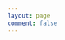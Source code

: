 ```yaml
---
layout: page
comment: false
---
```

<script setup>
import Words from '../.vitepress/components/DailyWords.vue'
</script>

<ClientOnly>
<Words />
</ClientOnly>